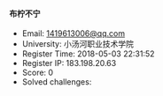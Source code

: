 #### 布柠不宁  

* Email: 1419613006@qq.com  
* University: 小汤河职业技术学院  
* Register Time: 2018-05-03 22:31:52  
* Register IP: 183.198.20.63  
* Score: 0  
* Solved challenges: 
